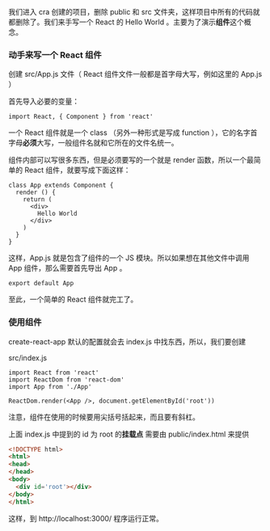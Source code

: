 我们进入 cra 创建的项目，删除 public 和 src 文件夹，这样项目中所有的代码就都删除了。我们来手写一个 React 的 Hello World 。主要为了演示**组件**这个概念。

### 动手来写一个 React 组件

创建 src/App.js 文件（ React 组件文件一般都是首字母大写，例如这里的 App.js ）


首先导入必要的变量：

```
import React, { Component } from 'react'
```

一个 React 组件就是一个 class （另外一种形式是写成 function ），它的名字首字母**必须**大写，一般组件名就和它所在的文件名统一。

组件内部可以写很多东西，但是必须要写的一个就是 render 函数，所以一个最简单的 React 组件，就要写成下面这样：

```
class App extends Component {
  render () {
    return (
      <div>
        Hello World
      </div>
    )
  }
}
```

这样，App.js 就是包含了组件的一个 JS 模块。所以如果想在其他文件中调用 App 组件，那么需要首先导出 App 。

```
export default App
```

至此，一个简单的 React 组件就完工了。

### 使用组件

create-react-app 默认的配置就会去 index.js 中找东西，所以，我们要创建

src/index.js

```
import React from 'react'
import ReactDom from 'react-dom'
import App from './App'

ReactDom.render(<App />, document.getElementById('root'))
```

注意，组件在使用的时候要用尖括号括起来，而且要有斜杠。

上面 index.js 中提到的 id 为 root 的**挂载点** 需要由 public/index.html 来提供


```html
<!DOCTYPE html>
<html>
<head>
</head>
<body>
  <div id='root'></div>
</body>
</html>
```

这样，到 http://localhost:3000/ 程序运行正常。
